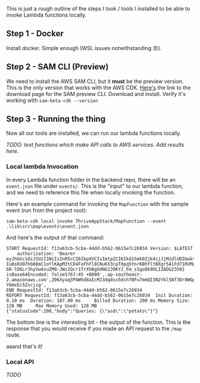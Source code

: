 This is just a rough outline of the steps I took / tools I installed to be able to invoke Lambda functions locally.

## Step 1 - Docker

Install docker. Simple enough (WSL issues notwithstanding 😠).

## Step 2 - SAM CLI (Preview)

We need to install the AWS SAM CLI, but it **must** be the preview version. This is the only version that works with the AWS CDK. [Here's](https://docs.aws.amazon.com/serverless-application-model/latest/developerguide/serverless-cdk-getting-started.html) the link to the download page for the SAM preview CLI. Download and install. Verify it's working with `sam-beta-cdk --version`

## Step 3 - Running the thing

Now all our tools are installed, we can run our lambda functions locally.

_TODO: test functions which make API calls to AWS services. Add results here._

### Local lambda Invocation

In every Lambda function folder in the backend repo, there will be an `event.json` file under `events/`. This is the "input" to our lambda function, and we need to reference this file when locally invoking the function.

Here's an example command for invoking the `MapFunction` with the sample event (run from the project root):

```
sam-beta-cdk local invoke ThriveAppStack/MapFunction --event .\lib\src\map\events\event.json
```

And here's the output of that command:

```
START RequestId: f13a63cb-5cba-44dd-b562-0615e7c26934 Version: $LATEST
    authorization: 'Bearer eyJhbGciOiJSUzI1NiIsInR5cCI6IkpXVCIsImtpZCI6Ikd1Smk0Zjk4cjJjMzdlUDZmakthWCJ9.eyJpc3MiOiJodHRwczovL2Rldi12YWs4MWI1OS51cy5hdXRoMC5jb20vIiwic3ViIjoiMWlmY3dSVUpUdE5lV1dZSHVaM2theUU4QVJ5d210S0lAY2xpZW50cyIsImF1ZCI6Imh0dHBzOi8vcXF2d25samF0ZS5leGVjdXRlLWFwaS5hcC1zb3V0aGVhc3QtMi5hbWF6b25hd3MuY29tIiwiaWF0IjoxNjI5MjM5NDkyLCJleHAiOjE2MjkzMjU4OTIsImF6cCI6IjFpZmN3UlVKVHROZVdXWUh1WjNrYXlFOEFSeXdtdEtJIiwiZ3R5IjoiY2xpZW50LWNyZWRlbnRpYWxzIn0.E_3qP1l_Q_yDgVtcn0-Iu8sKUO7hb08mC1oYlKApM3tCD4FoFhFl8CNuKX3cpTdpq5YnrKBhYltBXgr5AlFd71RVMgsn54zLTgCxjMze3Z6EPmgBsb13MnNiSpArS_gNKj8w27-bR-lD6Lr3hyVw4zuZM9-JWz2Qcr1TrXhBgOdNG139KYJ_Fm_sIgoOk9OLIZADG2350} isBase64Encoded: false5767:45 +0000',.ap-southeast-2.amazonaws.com',Z06Xyaq3PAWhd8aIcMJ3dq4sx5dsh7BFu7mmQI3N2YklSNf3Or8WGp67S-Y6HxEc5Zscjig',
END RequestId: f13a63cb-5cba-44dd-b562-0615e7c26934
REPORT RequestId: f13a63cb-5cba-44dd-b562-0615e7c26934  Init Duration: 0.10 ms  Duration: 107.80 ms     Billed Duration: 200 ms Memory Size: 128 MB     Max Memory Used: 128 MB
{"statusCode":200,"body":"Queries: {\"asd\":\"potato\"}"}
```

The bottom line is the interesting bit - the output of the function. This is the response that you would receive if you made an API request to the `/map` route.

aaand that's it!

### Local API

_TODO_
